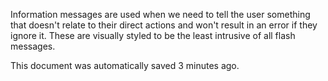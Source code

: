 Information messages are used when we need to tell the user something that doesn't relate to their direct actions and won't result in an error if they ignore it. These are visually styled to be the least intrusive of all flash messages.

<p>
<div class="flash flash--info">
    <i class="icon-info-sign"></i> This document was automatically saved 3 minutes ago.
</div>
</p>